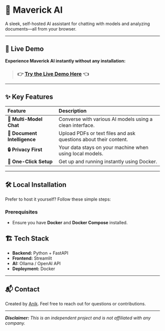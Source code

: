 # 🤠 Maverick AI

A sleek, self-hosted AI assistant for chatting with models and analyzing documents—all from your browser.

---

## 🚀 Live Demo

**Experience Maverick AI instantly without any installation:**
> ### 👉 [Try the Live Demo Here](https://mavrick-ai.vercel.app/) 👈

---

## ✨ Key Features

| Feature | Description |
| :--- | :--- |
| **🤖 Multi-Model Chat** | Converse with various AI models using a clean interface. |
| **📄 Document Intelligence** | Upload PDFs or text files and ask questions about their content. |
| **🔒 Privacy First** | Your data stays on your machine when using local models. |
| **🐳 One-Click Setup** | Get up and running instantly using Docker. |

---

## 🛠️ Local Installation

Prefer to host it yourself? Follow these simple steps:

### Prerequisites
- Ensure you have **Docker** and **Docker Compose** installed.



## 🏗️ Tech Stack

- **Backend:** Python + FastAPI
- **Frontend:** Streamlit
- **AI:** Ollama / OpenAI API
- **Deployment:** Docker

---

## 📬 Contact

Created by [Anik](https://github.com/itsanik1201). Feel free to reach out for questions or contributions.

---
***Disclaimer:*** *This is an independent project and is not affiliated with any company.*
